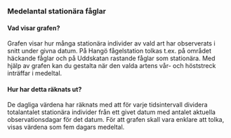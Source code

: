 ### Medelantal stationära fåglar

#### Vad visar grafen?

Grafen visar hur många stationära individer av vald art har observerats i snitt under givna datum. På Hangö
fågelstation tolkas t.ex. på området häckande fåglar och på Uddskatan rastande fåglar som stationära. Med hjälp av grafen kan du gestalta när den valda artens vår- och höststreck inträffar i medeltal.

#### Hur har detta räknats ut?

De dagliga värdena har räknats med att för varje tidsintervall dividera totalantalet stationära individer från
ett givet datum med antalet aktuella observationsdagar för det datum. För att grafen skall vara enklare att tolka, visas värdena som fem dagars medeltal. 

